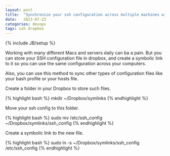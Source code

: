 ```yaml
---
layout: post
title:  "Synchronize your ssh configuration across multiple machines with Dropbox"
date:   2013-07-23
categories: devops
tags: ssh dropbox
---
```

{% include JB/setup %}


Working with many different Macs and servers daily can ba a pain. But you can store your SSH configuration file in dropbox, and create a symbolic link to it so you can use the same configuration across your computers.

Also, you can use this method to sync other types of configuration files like your bash profile or your hosts file.

Create a folder in your Dropbox to store such files.

{% highlight bash %}
mkdir ~/Dropbox/symlinks
{% endhighlight %}

Move your ssh config to this folder.

{% highlight bash %}
sudo mv /etc/ssh_config ~/Dropbox/symlinks/ssh_config
{% endhighlight %}

Create a symbolic link to the new file.

{% highlight bash %}
sudo ln -s ~/Dropbox/symlinks/ssh_config /etc/ssh_config
{% endhighlight %}
